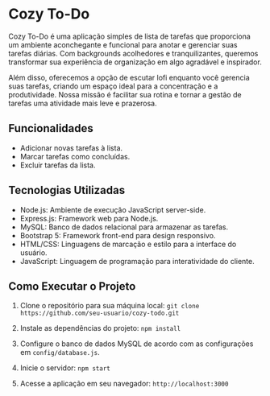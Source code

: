 # Cozy To-Do

Cozy To-Do é uma aplicação simples de lista de tarefas que proporciona um ambiente aconchegante e funcional para anotar e gerenciar suas tarefas diárias. Com backgrounds acolhedores e tranquilizantes, queremos transformar sua experiência de organização em algo agradável e inspirador.

Além disso, oferecemos a opção de escutar lofi enquanto você gerencia suas tarefas, criando um espaço ideal para a concentração e a produtividade. Nossa missão é facilitar sua rotina e tornar a gestão de tarefas uma atividade mais leve e prazerosa.

## Funcionalidades

- Adicionar novas tarefas à lista.
- Marcar tarefas como concluídas.
- Excluir tarefas da lista.

## Tecnologias Utilizadas

- Node.js: Ambiente de execução JavaScript server-side.
- Express.js: Framework web para Node.js.
- MySQL: Banco de dados relacional para armazenar as tarefas.
- Bootstrap 5: Framework front-end para design responsivo.
- HTML/CSS: Linguagens de marcação e estilo para a interface do usuário.
- JavaScript: Linguagem de programação para interatividade do cliente.

## Como Executar o Projeto

1. Clone o repositório para sua máquina local:
`git clone https://github.com/seu-usuario/cozy-todo.git`


2. Instale as dependências do projeto:
`npm install`


3. Configure o banco de dados MySQL de acordo com as configurações em `config/database.js`.

4. Inicie o servidor:
`npm start`


5. Acesse a aplicação em seu navegador:
`http://localhost:3000`
